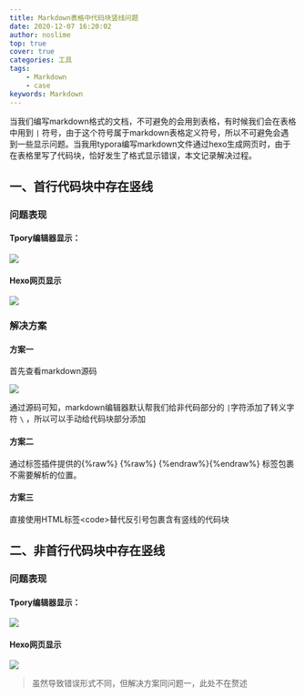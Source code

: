 ```yaml
---
title: Markdown表格中代码块竖线问题
date: 2020-12-07 16:20:02
author: noslime
top: true
cover: true
categories: 工具
tags: 
	- Markdown
	- case
keywords: Markdown
---
```


当我们编写markdown格式的文档，不可避免的会用到表格，有时候我们会在表格中用到 `|` 符号，由于这个符号属于markdown表格定义符号，所以不可避免会遇到一些显示问题。当我用typora编写markdown文件通过hexo生成网页时，由于在表格里写了代码块，恰好发生了格式显示错误，本文记录解决过程。

## 一、首行代码块中存在竖线

### 问题表现

#### Tpory编辑器显示：

![](https://cdn.jsdelivr.net/gh/noslime/noslime.github.io@master/source/images/vertical_line02.png)

#### Hexo网页显示

![](https://cdn.jsdelivr.net/gh/noslime/noslime.github.io@master/source/images/vertical_line03.png)

### 解决方案

#### 方案一

首先查看markdown源码

![](https://cdn.jsdelivr.net/gh/noslime/noslime.github.io@master/source/images/vertical_line01.png)

通过源码可知，markdown编辑器默认帮我们给非代码部分的 `|`字符添加了转义字符 `\`  ，所以可以手动给代码块部分添加

#### 方案二

通过标签插件提供的{%raw%} {%raw%} {%endraw%}{%endraw%} 标签包裹不需要解析的位置。

#### 方案三

直接使用HTML标签\<code\>替代反引号包裹含有竖线的代码块

## 二、非首行代码块中存在竖线

### 问题表现

#### Tpory编辑器显示：

![](https://cdn.jsdelivr.net/gh/noslime/noslime.github.io@master/source/images/vertical_line04.png)

#### Hexo网页显示

![](https://cdn.jsdelivr.net/gh/noslime/noslime.github.io@master/source/images/vertical_line05.png)

>  虽然导致错误形式不同，但解决方案同问题一，此处不在赘述

